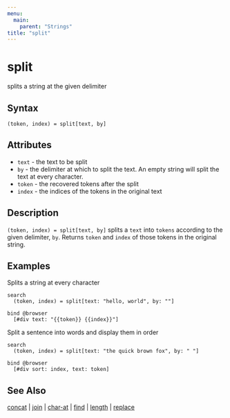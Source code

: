 ```yaml
---
menu:
  main:
    parent: "Strings"
title: "split"
---
```


# split

splits a string at the given delimiter 

## Syntax

```eve
(token, index) = split[text, by]
```

## Attributes

- `text` - the text to be split 
- `by` - the delimiter at which to split the text. An empty string will split the text at every character.
- `token` - the recovered tokens after the split
- `index` - the indices of the tokens in the original text  

## Description

`(token, index) = split[text, by]` splits a `text` into `tokens` according to the given delimiter, `by`. Returns `token` and `index` of those tokens in the original string.

## Examples

Splits a string at every character

```eve
search
  (token, index) = split[text: "hello, world", by: ""]
  
bind @browser
  [#div text: "{{token}} {{index}}"]
```

Split a sentence into words and display them in order

```eve
search
  (token, index) = split[text: "the quick brown fox", by: " "]
  
bind @browser
  [#div sort: index, text: token]
```

## See Also

[concat](../concat) | [join](../join) | [char-at](../char-at) | [find](../find) | [length](../length) | [replace](../replace)
